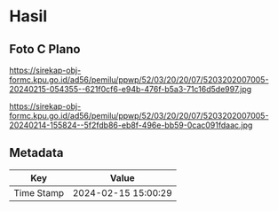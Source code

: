 # Hasil

## Foto C Plano

https://sirekap-obj-formc.kpu.go.id/ad56/pemilu/ppwp/52/03/20/20/07/5203202007005-20240215-054355--621f0cf6-e94b-476f-b5a3-71c16d5de997.jpg

https://sirekap-obj-formc.kpu.go.id/ad56/pemilu/ppwp/52/03/20/20/07/5203202007005-20240214-155824--5f2fdb86-eb8f-496e-bb59-0cac091fdaac.jpg


## Metadata

| Key        | Value               |
| ---------- | ------------------- |
| Time Stamp | 2024-02-15 15:00:29 |



